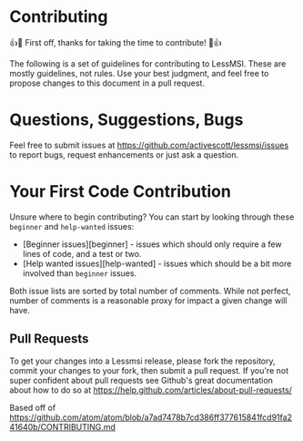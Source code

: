 # Contributing

:+1::tada: First off, thanks for taking the time to contribute! :tada::+1:

The following is a set of guidelines for contributing to LessMSI. These are mostly guidelines, not rules. Use your best judgment, and feel free to propose changes to this document in a pull request.

# Questions, Suggestions, Bugs 
Feel free to submit issues at https://github.com/activescott/lessmsi/issues to report bugs, request enhancements or just ask a question.


# Your First Code Contribution

Unsure where to begin contributing? You can start by looking through these `beginner` and `help-wanted` issues:

* [Beginner issues][beginner] - issues which should only require a few lines of code, and a test or two.
* [Help wanted issues][help-wanted] - issues which should be a bit more involved than `beginner` issues.

Both issue lists are sorted by total number of comments. While not perfect, number of comments is a reasonable proxy for impact a given change will have.

## Pull Requests ##
To get your changes into a Lessmsi release, please fork the repository, commit your changes to your fork, then submit a pull request. If you're not super confident about pull requests see Github's great documentation about how to do so at https://help.github.com/articles/about-pull-requests/


Based off of https://github.com/atom/atom/blob/a7ad7478b7cd386ff377615841fcd91fa241640b/CONTRIBUTING.md
